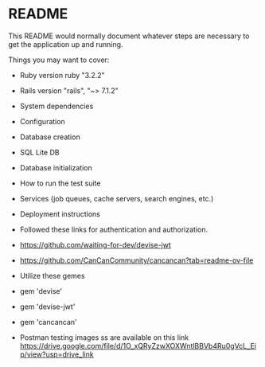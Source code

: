 # README

This README would normally document whatever steps are necessary to get the
application up and running.

Things you may want to cover:

* Ruby version ruby "3.2.2"
* Rails version "rails", "~> 7.1.2"

* System dependencies

* Configuration

* Database creation
* SQL Lite DB

* Database initialization

* How to run the test suite

* Services (job queues, cache servers, search engines, etc.)

* Deployment instructions
* Followed these links for authentication and authorization.
  
* https://github.com/waiting-for-dev/devise-jwt
* https://github.com/CanCanCommunity/cancancan?tab=readme-ov-file
  
* Utilize these gemes
* gem 'devise'
* gem 'devise-jwt'
* gem 'cancancan'
* Postman testing images ss are available on this link https://drive.google.com/file/d/1O_xQRyZzwXOXWntlBBVb4Ru0gVcL_Eip/view?usp=drive_link

